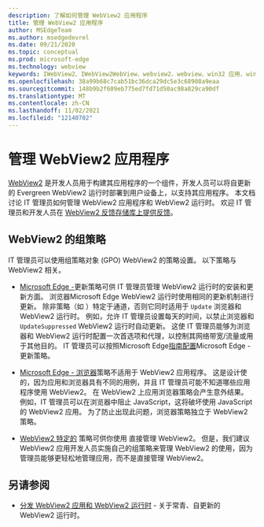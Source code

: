 ```yaml
---
description: 了解如何管理 WebView2 应用程序
title: 管理 WebView2 应用程序
author: MSEdgeTeam
ms.author: msedgedevrel
ms.date: 09/21/2020
ms.topic: conceptual
ms.prod: microsoft-edge
ms.technology: webview
keywords: IWebView2、IWebView2WebView、webview2、webview、win32 应用、win32、edge、ICoreWebView2、ICoreWebView2Host、浏览器控件、边缘 html、企业、组策略、可管理性
ms.openlocfilehash: 38a99b68c7cab51bc36dca29dc5e3c68908a9eaa
ms.sourcegitcommit: 148b9b2f609eb775ed7fd71d50ac98a829ca90df
ms.translationtype: MT
ms.contentlocale: zh-CN
ms.lasthandoff: 11/02/2021
ms.locfileid: "12140702"
---
```

# <a name="managing-webview2-applications"></a>管理 WebView2 应用程序

[WebView2][WebView2Landing] 是开发人员用于构建其应用程序的一个组件，开发人员可以将自更新的 Evergreen WebView2 运行时部署到用户设备上，以支持其应用程序。  本文档讨论 IT 管理员如何管理 WebView2 应用程序和 WebView2 运行时。  欢迎 IT 管理员和开发人员在 [WebView2 反馈存储库上提供反馈][GithubMicrosoftedgeWebviewfeddback]。


<!-- ====================================================================== -->
## <a name="group-policies-for-webview2"></a>WebView2 的组策略

IT 管理员可以使用组策略对象 (GPO) WebView2 的策略设置。  以下策略与 WebView2 相关。

*   [Microsoft Edge -][EdgeUpdatePolicies]更新策略可供 IT 管理员管理 WebView2 运行时的安装和更新方面。  浏览器Microsoft Edge WebView2 运行时使用相同的更新机制进行更新。  除非策略（如 ）特定于通道，否则它同时适用于 `Update` 浏览器和 WebView2 运行时。  例如，允许 IT 管理员设置每天的时间，以禁止浏览器和 `UpdateSuppressed` WebView2 运行时自动更新。  这使 IT 管理员能够为浏览器和 WebView2 运行时配置一次首选项和代理，以控制其网络带宽/流量或用于其他目的。  IT 管理员可以按照Microsoft Edge[指南配置][ConfigureMicrosoftEdge]Microsoft Edge - 更新策略。

*   [Microsoft Edge - 浏览器][EdgeBrowserPolicies]策略不适用于 WebView2 应用程序。  这是设计使的，因为应用和浏览器具有不同的用例，并且 IT 管理员可能不知道哪些应用程序使用 WebView2。  在 WebView2 上应用浏览器策略会产生意外结果。  例如，IT 管理员可以在浏览器中阻止 JavaScript，这将破坏使用 JavaScript 的 WebView2 应用。  为了防止出现此问题，浏览器策略独立于 WebView2 策略。

*   [WebView2 特定的][WebView2Policies] 策略可供你使用<!--dev, or admin?--> 直接管理 WebView2。  但是，我们建议 WebView2 应用开发人员实施自己的组策略来管理 WebView2 的使用，因为管理员能够更轻松地管理应用，而不是直接管理 WebView2。


<!-- ====================================================================== -->
## <a name="see-also"></a>另请参阅

*  [分发 WebView2 应用和 WebView2 运行时][Webview2ConceptsDistribution] - 关于常青、自更新的 WebView2 运行时。


<!-- ====================================================================== -->
<!-- links -->
[Webview2ConceptsDistribution]: ./distribution.md "分发 WebView2 应用和 WebView2 运行时|Microsoft Docs"
[WebView2Landing]: ../index.md "WebView2 Microsoft Edge 预览 (简介) |Microsoft Docs"
<!-- external links -->
[EdgeUpdatePolicies]: /deployedge/microsoft-edge-update-policies "Microsoft Edge - 更新策略|Microsoft Docs"
[EdgeBrowserPolicies]: /deployedge/microsoft-edge-policies "Microsoft Edge - 浏览器策略|Microsoft Docs"
[ConfigureMicrosoftEdge]: /deployedge/configure-microsoft-edge "在Microsoft Edge上配置策略Windows |Microsoft Docs"
[WebView2Policies]: /deployedge/microsoft-edge-webview-policies "Microsoft EdgeWebView2 策略文档|Microsoft Docs"

[GithubMicrosoftedgeWebviewfeddback]: https://github.com/MicrosoftEdge/WebViewFeedback "WebView 反馈 - MicrosoftEdge/WebViewFeedback | GitHub"
